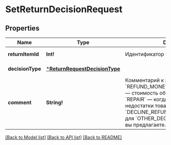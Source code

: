 # SetReturnDecisionRequest

## Properties
Name | Type | Description | Notes
------------ | ------------- | ------------- | -------------
**returnItemId** | **Int!** | Идентификатор товара в возврате. | [default to null]
**decisionType** | [***ReturnRequestDecisionType**](ReturnRequestDecisionType.md) |  | [default to null]
**comment** | **String!** | Комментарий к решению. Укажите:  * для &#x60;REFUND_MONEY_INCLUDING_SHIPMENT&#x60;— стоимость обратной пересылки;  * для &#x60;REPAIR&#x60; — когда вы устраните недостатки товара;  * для &#x60;DECLINE_REFUND&#x60; — причину отказа;  * для &#x60;OTHER_DECISION&#x60; — какое решение вы предлагаете.  | [optional] [default to null]

[[Back to Model list]](../README.md#documentation-for-models) [[Back to API list]](../README.md#documentation-for-api-endpoints) [[Back to README]](../README.md)


